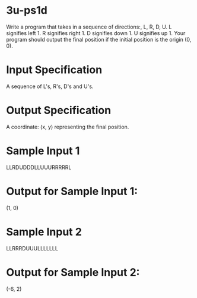 # 3u-ps1d
Write a program that takes in a sequence of directions:, L, R, D, U. L signifies left 1. R signifies right 1. D signifies down 1. U signifies up 1. Your program should output the final position if the initial position is the origin (0, 0).

# Input Specification
A sequence of L's, R's, D's and U's.

# Output Specification
A coordinate: (x, y) representing the final position.

# Sample Input 1
LLRDUDDDLLUUURRRRRL

# Output for Sample Input 1:
(1, 0)

# Sample Input 2
LLRRRDUUULLLLLLL

# Output for Sample Input 2:
(-6, 2)
